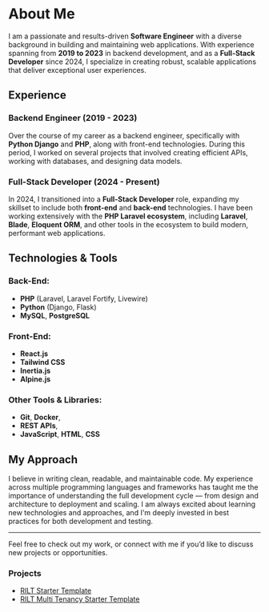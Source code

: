 # About Me

I am a passionate and results-driven **Software Engineer** with a diverse background in building and maintaining web applications. With experience spanning from **2019 to 2023** in backend development, and as a **Full-Stack Developer** since 2024, I specialize in creating robust, scalable applications that deliver exceptional user experiences.

## Experience

### Backend Engineer (2019 - 2023)
Over the course of my career as a backend engineer, specifically with **Python Django** and **PHP**, along with front-end technologies. During this period, I worked on several projects that involved creating efficient APIs, working with databases, and designing data models.

### Full-Stack Developer (2024 - Present)
In 2024, I transitioned into a **Full-Stack Developer** role, expanding my skillset to include both **front-end** and **back-end** technologies. I have been working extensively with the **PHP Laravel ecosystem**, including **Laravel**, **Blade**, **Eloquent ORM**, and other tools in the ecosystem to build modern, performant web applications.

## Technologies & Tools

### Back-End:
- **PHP** (Laravel, Laravel Fortify, Livewire)
- **Python** (Django, Flask)
- **MySQL**, **PostgreSQL**

### Front-End:
- **React.js**
- **Tailwind CSS**
- **Inertia.js**
- **Alpine.js**

### Other Tools & Libraries:
- **Git**, **Docker**,
- **REST APIs**,
- **JavaScript**, **HTML**, **CSS**

## My Approach

I believe in writing clean, readable, and maintainable code. My experience across multiple programming languages and frameworks has taught me the importance of understanding the full development cycle — from design and architecture to deployment and scaling. I am always excited about learning new technologies and approaches, and I'm deeply invested in best practices for both development and testing.

---

Feel free to check out my work, or connect with me if you’d like to discuss new projects or opportunities.

### Projects

- [RILT Starter Template](https://github.com/IsaacHatilima/rilt-mantine-starter)
- [RILT Multi Tenancy Starter Template](https://github.com/IsaacHatilima/multi-tenancy)

